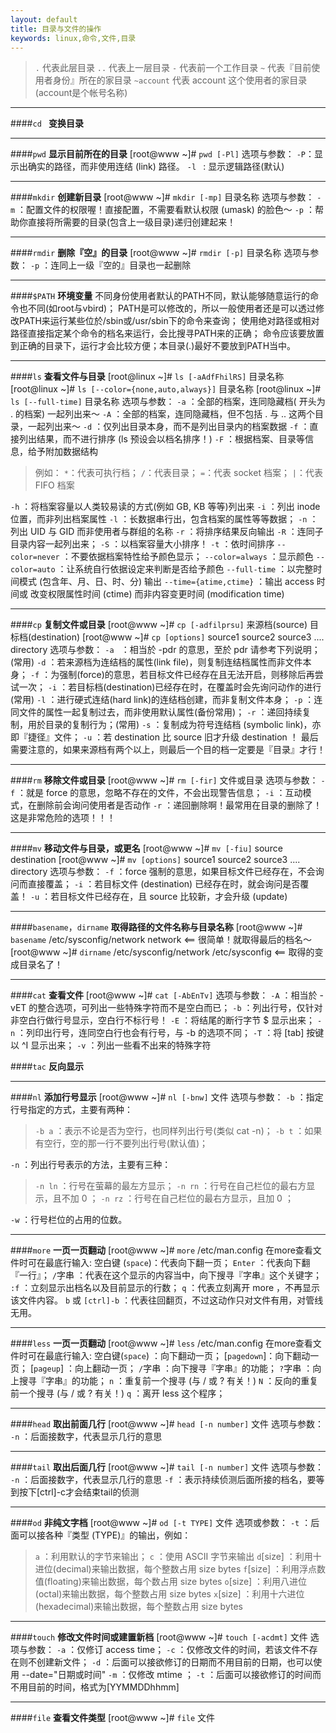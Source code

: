 ```yaml
---
layout: default
title: 目录与文件的操作
keywords: linux,命令,文件,目录
---
```


>`.`
>代表此层目录
>`..`
>代表上一层目录
>`-`
>代表前一个工作目录
>`~`
>代表『目前使用者身份』所在的家目录
>`~account`
>代表 account 这个使用者的家目录(account是个帐号名称)

***

####`cd `
**变换目录**

***

####`pwd`
**显示目前所在的目录**
[root@www ~]# `pwd [-Pl]`
选项与参数：
`-P`：显示出确实的路径，而非使用连结 (link) 路径。
`-l ` : 显示逻辑路径(默认)

***

####`mkdir`
**创建新目录**
[root@www ~]# `mkdir [-mp]` 目录名称
选项与参数：
`-m` ：配置文件的权限喔！直接配置，不需要看默认权限 (umask) 的脸色～
`-p` ：帮助你直接将所需要的目录(包含上一级目录)递归创建起来！ 

***
 
####`rmdir`
**删除『空』的目录**
[root@www ~]# `rmdir [-p]` 目录名称
选项与参数：
`-p` ：连同上一级『空的』目录也一起删除

***
 
####`$PATH`
**环境变量**
不同身份使用者默认的PATH不同，默认能够随意运行的命令也不同(如root与vbird)；
PATH是可以修改的，所以一般使用者还是可以透过修改PATH来运行某些位於/sbin或/usr/sbin下的命令来查询；
使用绝对路径或相对路径直接指定某个命令的档名来运行，会比搜寻PATH来的正确；
命令应该要放置到正确的目录下，运行才会比较方便；本目录(.)最好不要放到PATH当中。

***
 
####`ls`
**查看文件与目录**
[root@linux ~]# `ls [-aAdfFhilRS]` 目录名称 
[root@linux ~]# `ls [--color={none,auto,always}]` 目录名称 
[root@linux ~]# `ls [--full-time]` 目录名称 
选项与参数：
`-a` ：全部的档案，连同隐藏档( 开头为 . 的档案) 一起列出来～ 
`-A` ：全部的档案，连同隐藏档，但不包括 . 与 .. 这两个目录，一起列出来～ 
`-d` ：仅列出目录本身，而不是列出目录内的档案数据 
`-f` ：直接列出结果，而不进行排序 (ls 预设会以档名排序！) 
`-F` ：根据档案、目录等信息，给予附加数据结构  

>例如： `*`：代表可执行档； `/`：代表目录； `=`：代表 socket 档案； `|`：代表 FIFO 档案

`-h` ：将档案容量以人类较易读的方式(例如 GB, KB 等等)列出来
`-i` ：列出 inode 位置，而非列出档案属性 
`-l` ：长数据串行出，包含档案的属性等等数据； 
`-n` ：列出 UID 与 GID 而非使用者与群组的名称 
`-r` ：将排序结果反向输出
`-R` ：连同子目录内容一起列出来； 
`-S` ：以档案容量大小排序！ 
`-t` ：依时间排序 
`--color=never` ：不要依据档案特性给予颜色显示； 
`--color=always` ：显示颜色 
`--color=auto` ：让系统自行依据设定来判断是否给予颜色 
`--full-time` ：以完整时间模式 (包含年、月、日、时、分) 输出 
`--time={atime,ctime}` ：输出 access 时间或 改变权限属性时间 (ctime) 而非内容变更时间 (modification time)      

***

####`cp`
**复制文件或目录**
[root@www ~]# `cp [-adfilprsu]` 来源档(source) 目标档(destination)
[root@www ~]# `cp [options]` source1 source2 source3 .... directory
选项与参数：
`-a ` ：相当於 -pdr 的意思，至於 pdr 请参考下列说明；(常用)
`-d`  ：若来源档为连结档的属性(link file)，则复制连结档属性而非文件本身；
`-f`  ：为强制(force)的意思，若目标文件已经存在且无法开启，则移除后再尝试一次；
`-i`  ：若目标档(destination)已经存在时，在覆盖时会先询问动作的进行(常用)
`-l`  ：进行硬式连结(hard link)的连结档创建，而非复制文件本身；
`-p`  ：连同文件的属性一起复制过去，而非使用默认属性(备份常用)；
`-r`  ：递回持续复制，用於目录的复制行为；(常用)
`-s`  ：复制成为符号连结档 (symbolic link)，亦即『捷径』文件；
`-u`  ：若 destination 比 source 旧才升级 destination ！
最后需要注意的，如果来源档有两个以上，则最后一个目的档一定要是『目录』才行！

***

####`rm`
**移除文件或目录**
[root@www ~]# `rm [-fir]` 文件或目录
选项与参数：
`-f`  ：就是 force 的意思，忽略不存在的文件，不会出现警告信息；
`-i`  ：互动模式，在删除前会询问使用者是否动作
`-r`  ：递回删除啊！最常用在目录的删除了！这是非常危险的选项！！！

***

####`mv`
**移动文件与目录，或更名**
[root@www ~]# `mv [-fiu]` source destination
[root@www ~]# `mv [options]` source1 source2 source3 .... directory
选项与参数：
`-f`  ：force 强制的意思，如果目标文件已经存在，不会询问而直接覆盖；
`-i`  ：若目标文件 (destination) 已经存在时，就会询问是否覆盖！
`-u`  ：若目标文件已经存在，且 source 比较新，才会升级 (update)

***

####`basename`，`dirname`
**取得路径的文件名称与目录名称**
[root@www ~]# `basename` /etc/sysconfig/network
network        <== 很简单！就取得最后的档名～
[root@www ~]# `dirname` /etc/sysconfig/network
/etc/sysconfig  <== 取得的变成目录名了！ 

***

####`cat`
**查看文件**
[root@www ~]# `cat [-AbEnTv]`
选项与参数：
`-A`  ：相当於 -vET 的整合选项，可列出一些特殊字符而不是空白而已；
`-b`  ：列出行号，仅针对非空白行做行号显示，空白行不标行号！
`-E`  ：将结尾的断行字节 $ 显示出来；
`-n`  ：列印出行号，连同空白行也会有行号，与 -b 的选项不同；
`-T`  ：将 [tab] 按键以 ^I 显示出来；
`-v`  ：列出一些看不出来的特殊字符

####`tac`
**反向显示** 

***

####`nl`
**添加行号显示**
[root@www ~]# `nl [-bnw]` 文件
选项与参数：
`-b` ：指定行号指定的方式，主要有两种：
>   `-b a` ：表示不论是否为空行，也同样列出行号(类似 cat -n)；
>   `-b t` ：如果有空行，空的那一行不要列出行号(默认值)；

`-n` ：列出行号表示的方法，主要有三种：
>  `-n ln` ：行号在萤幕的最左方显示；
>  `-n rn` ：行号在自己栏位的最右方显示，且不加 0 ；
>  `-n rz` ：行号在自己栏位的最右方显示，且加 0 ；

`-w` ：行号栏位的占用的位数。

***

####`more`
**一页一页翻动**
[root@www ~]# `more` /etc/man.config
在more查看文件时可在最底行输入:
空白键 (`space`)：代表向下翻一页；
`Enter`         ：代表向下翻『一行』；
`/`字串         ：代表在这个显示的内容当中，向下搜寻『字串』这个关键字；
`:f`            ：立刻显示出档名以及目前显示的行数；
`q`             ：代表立刻离开 more ，不再显示该文件内容。
`b` 或 `[ctrl]-b` ：代表往回翻页，不过这动作只对文件有用，对管线无用。 

***

####`less`
**一页一页翻动**
[root@www ~]# `less` /etc/man.config
在more查看文件时可在最底行输入:
空白键(`space`)    ：向下翻动一页；
[`pagedown`]：向下翻动一页；
[`pageup`]  ：向上翻动一页；
`/`字串     ：向下搜寻『字串』的功能；
`?`字串     ：向上搜寻『字串』的功能；
`n`         ：重复前一个搜寻 (与 / 或 ? 有关！)
`N`         ：反向的重复前一个搜寻 (与 / 或 ? 有关！)
`q`         ：离开 less 这个程序； 

***

####`head`
**取出前面几行**
[root@www ~]# `head [-n number]` 文件 
选项与参数：
`-n`  ：后面接数字，代表显示几行的意思

***

####`tail`
**取出后面几行**
[root@www ~]# `tail [-n number]` 文件 
选项与参数：
`-n`  ：后面接数字，代表显示几行的意思
`-f`  ：表示持续侦测后面所接的档名，要等到按下[ctrl]-c才会结束tail的侦测

***

####`od`
**非纯文字档**
[root@www ~]# `od [-t TYPE]` 文件
选项或参数：
`-t`  ：后面可以接各种『类型 (TYPE)』的输出，例如：

>`a`         ：利用默认的字节来输出；
>`c`         ：使用 ASCII 字节来输出
>`d`[size] ：利用十进位(decimal)来输出数据，每个整数占用 size bytes
>`f`[size] ：利用浮点数值(floating)来输出数据，每个数占用 size bytes
>`o`[size] ：利用八进位(octal)来输出数据，每个整数占用 size bytes
>`x`[size] ：利用十六进位(hexadecimal)来输出数据，每个整数占用 size bytes

***

####`touch`
**修改文件时间或建置新档**
[root@www ~]# `touch [-acdmt]` 文件
选项与参数：
`-a`  ：仅修订 access time；
`-c`  ：仅修改文件的时间，若该文件不存在则不创建新文件；
`-d`  ：后面可以接欲修订的日期而不用目前的日期，也可以使用 --date="日期或时间"
`-m`  ：仅修改 mtime ；
`-t`  ：后面可以接欲修订的时间而不用目前的时间，格式为[YYMMDDhhmm] 

***

####`file`
**查看文件类型**
[root@www ~]# `file` 文件
